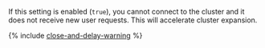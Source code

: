 If this setting is enabled (`true`), you cannot connect to the cluster and it does not receive new user requests. This will accelerate cluster expansion.

{% include [close-and-delay-warning](./close-and-delay-warning.md) %}
